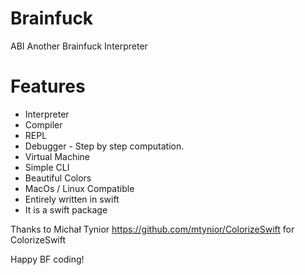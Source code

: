 # Brainfuck




ABI
Another Brainfuck Interpreter




# Features

* Interpreter
* Compiler
* REPL
* Debugger - Step by step computation.
* Virtual Machine
* Simple CLI
* Beautiful Colors
* MacOs / Linux Compatible
* Entirely written in swift
* It is a swift package




Thanks to Michał Tynior https://github.com/mtynior/ColorizeSwift for ColorizeSwift




Happy BF coding!









